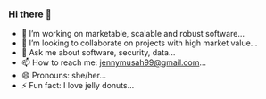 ### Hi there 👋

<!--
**jenny-Musah/jenny-musah** is a ✨ _special_ ✨ repository because its `README.md` (this file) appears on your GitHub profile.

Here are some ideas to get you started:
-->

- 🔭 I’m working on marketable, scalable and robust software...
- 👯 I’m looking to collaborate on projects with high market value...
- 💬 Ask me about software, security, data...
- 📫 How to reach me: jennymusah99@gmail.com...
- 😄 Pronouns: she/her...
- ⚡ Fun fact: I love jelly donuts...


